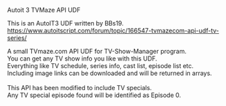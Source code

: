 Autoit 3 TVMaze API UDF

This is an AutoIT3 UDF written by BBs19.<br>
https://www.autoitscript.com/forum/topic/166547-tvmazecom-api-udf-tv-series/

A small TVmaze.com API UDF for TV-Show-Manager program.<br>
You can get any TV show info you like with this UDF.<br>
Everything like TV schedule, series info, cast list, episode list etc.<br>
Including image links can be downloaded and will be returned in arrays.<br><br>
This API has been modified to include TV specials.<br>
Any TV special episode found will be identified as Episode 0.
